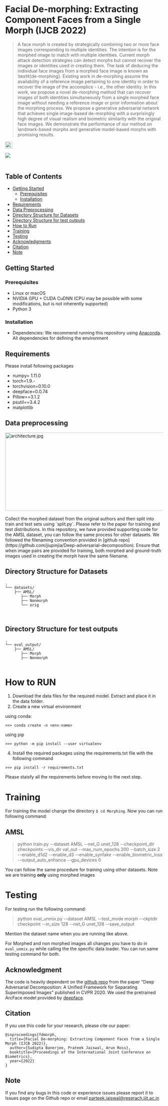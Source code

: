 # Facial De-morphing: Extracting Component Faces from a Single Morph (IJCB 2022)
>A face morph is created by strategically combining two or more face images corresponding to multiple identities. The intention is for the morphed image to match with multiple identities. Current morph attack detection strategies can detect morphs but cannot recover the images or identities used in creating them. The task of deducing the individual face images from a morphed face image is known as \textit{de-morphing}. Existing work in de-morphing assume the availability of a reference image pertaining to one identity in order to recover the image of the accomplice - i.e., the other identity. In this work, we propose a novel de-morphing method that can recover images of both identities simultaneously from a single morphed face image without needing a reference image or prior information about the morphing process. We propose a generative adversarial network that achieves single image-based de-morphing with a surprisingly high degree of visual realism and biometric similarity with the original face images. We demonstrate the performance of our method on landmark-based morphs and generative model-based morphs with promising results.

<a href="https://arxiv.org/abs/2209.02933"><img src="https://img.shields.io/badge/arXiv-2209.02933-b31b1b.svg" height=22.5></a>


<img src="https://github.com/sudban3089/De-Morphing-IJCB2022/blob/main/arch.jpg" style="display:block; margin:auto"/>
</div>
</br>

## Table of Contents
  * [Getting Started](#getting-started)
    + [Prerequisites](#prerequisites)
    + [Installation](#installation)
  * [Requirements](#requirements)
  * [Data Preprocessing](#data-preprocessing) 
  * [Directory Structure for Datasets](#directory-structure-for-datasets) 
  * [Directory Structure for test outputs](#directory-structure-for-test-outputs)
  * [How to Run](#how-to-run)
  * [Training](#training)
  * [Testing](#testing)
  * [Acknowledgments](#acknowledgments)
  * [Citation](#citation)
  * [Note](#note)


## Getting Started
### Prerequisites
- Linux or macOS
- NVIDIA GPU + CUDA CuDNN (CPU may be possible with some modifications, but is not inherently supported)
- Python 3

### Installation
- Dependencies: 
We recommend running this repository using [Anaconda](https://docs.anaconda.com/anaconda/install/). 
All dependencies for defining the environment

## Requirements
Please install following packages 
- numpy= 1.11.0
- torch=1.9.-
- torchvision=0.10.0
- deepface=0.0.74
- Pillow==3.1.2
- psutil==3.4.2
- matplotlib

## Data preprocessing
<img src="https://encrypted-tbn0.gstatic.com/images?q=tbn:ANd9GcRFLdAmzXI0emjIfStSYtGBWCS3oLz_n_0YGQ&usqp=CAU" width="800px" height="250px" alt="architecture.jpg" style="display:block; margin:auto">

</br>
Collect the morphed dataset from the original authors and then split into train and test sets using `split.py`. Please refer to the paper for training and test distributions. In this repository, we have provided supporting code for the AMSL dataset, you can follow the same process for other datasets. We followed the filenaming convention provided in [github repo](https://github.com/jiupinjia/Deep-adversarial-decomposition). Ensure that when image pairs are provided for training, both morphed and ground-truth images used in creating the morph have the same filename.  


## Directory Structure for Datasets

```
.
└── datasets/
    ├── AMSL/
       ├── Morph
       ├── Nonmorph
       └── orig
   
        
```
## Directory Structure for test outputs

```
.
└── eval_output/
    ├── AMSL/
       ├── Morph
       ├── Nonmorph


```

# How to RUN
1. Download the data files for the required model. Extract and place it in the data folder.
2. Create a new virtual environment

using conda:
```
>>> conda create -n <env-name>
```
using pip
```
>>> python -m pip install --user virtualenv
```
4. Install the required packages using the requirements.txt file with the following command
```
>>> pip install -r requirements.txt
```

Please staisfy all the requirements before moving to the next step.

# Training

For training the model change the directory `$ cd Morphing`. Now you can run following command:

## AMSL
>  python train.py --dataset AMSL --net_G unet_128 --checkpoint_dir checkpoints --vis_dir val_out --max_num_epochs 200 --batch_size 2 --enable_d1d2 --enable_d3 --enable_synfake --enable_biometric_loss --output_auto_enhance --gpu_devices 0

You can follow the same procedure for training using other datasets. Note we are training **only** using morphed images

# Testing

For testing run the following command:

> python eval_unmix.py --dataset AMSL --test_mode morph --ckptdir checkpoint --in_size 128 --net_G unet_128 --save_output


Mention the dataset name when you are running like above.

For Morphed and non morphed images all changes you have to do in `eval_unmix.py` while calling the the specific data loader. You can run same testing command for both. 


## Acknowledgment

The code is heavily dependent on the [github repo](https://github.com/jiupinjia/Deep-adversarial-decomposition) from the paper "Deep Adversarial Decomposition: A Unified Framework for Separating Superimposed Images" published in CVPR 2020. We used the pretrained ArcFace model provided by [deepface](https://pypi.org/project/deepface/).

## Citation

If you use this code for your research, please cite our paper:

``````
@inproceedings{fdmorph,
  title={Facial De-morphing: Extracting Component Faces from a Single Morph (IJCB 2022)},
  author={Sudipta Banerjee, Prateek Jaiswal, Arun Ross},
  booktitle={Proceedings of the International Joint Conference on Biometrics},
  year={2022}
}
``````

## Note

If you find any bugs in this code or experience issues please report it to Issues page on the Github repo or email parteek.jaiswal@reserach.iiit.ac.in
